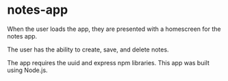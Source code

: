 # notes-app

When the user loads the app, they are presented with a homescreen for the notes app. 

The user has the ability to create, save, and delete notes.

The app requires the uuid and express npm libraries. This app was built using Node.js. 

